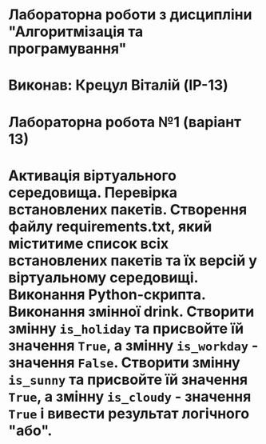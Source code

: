 # Лабораторна роботи з дисципліни "Алгоритмізація та програмування"
# Виконав: Крецул Віталій (IP-13)
# Лабораторна робота №1 (варіант 13)
# Активація віртуального середовища. Перевірка встановлених пакетів. Створення файлу requirements.txt, який міститиме список всіх встановлених пакетів та їх версій у віртуальному середовищі. Виконання Python-скрипта. Виконання змінної drink. Створити змінну `is_holiday` та присвойте їй значення `True`, а змінну `is_workday` - значення `False`.  Створити змінну `is_sunny` та присвойте їй значення `True`, а змінну `is_cloudy` - значення `True` і вивести результат логічного "або".
